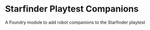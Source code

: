 # Starfinder Playtest Companions
A Foundry module to add robot companions to the Starfinder playtest
